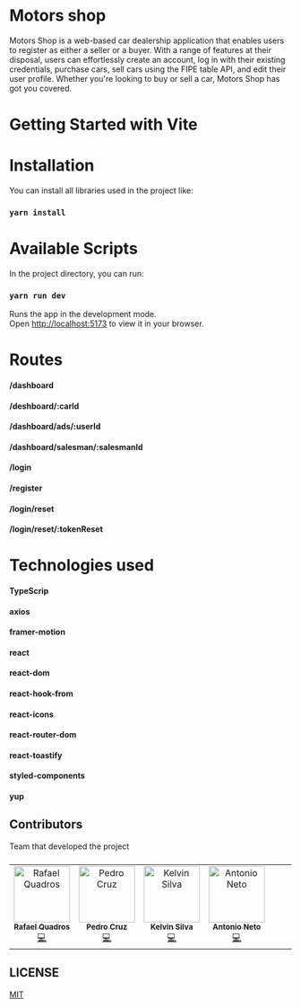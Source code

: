 # Motors shop

Motors Shop is a web-based car dealership application that enables users to register as either a seller or a buyer. With a range of features at their disposal, users can effortlessly create an account, log in with their existing credentials, purchase cars, sell cars using the FIPE table API, and edit their user profile. Whether you're looking to buy or sell a car, Motors Shop has got you covered.

# Getting Started with Vite

# Installation

You can install all libraries used in the project like:

### `yarn install`

# Available Scripts

In the project directory, you can run:

### `yarn run dev`

Runs the app in the development mode.\
Open [http://localhost:5173](http://localhost:5173) to view it in your browser.

# Routes 

#### /dashboard
#### /deshboard/:carId
#### /dashboard/ads/:userId
#### /dashboard/salesman/:salesmanId
#### /login
#### /register
#### /login/reset
#### /login/reset/:tokenReset


# Technologies used

#### TypeScrip

#### axios

#### framer-motion

#### react

#### react-dom

#### react-hook-from

#### react-icons

#### react-router-dom

#### react-toastify

#### styled-components

#### yup




## Contributors


Team that developed the project


<table>
  <tbody style="display: flex;">
    <tr display="flex">
      <td align="center"><a href="(https://github.com/rafaeldquadros)"><img src="https://avatars.githubusercontent.com/u/103122923?v=4" width="100px;" border-radius="40%" alt="Rafael Quadros"/><br /><sub><b>Rafael Quadros</b></sub></a><br /><a href="https://github.com/Kenzie-Car-Grupo-1/kenzie-cars-front/commits/develop" title="Code">💻</a></td>
      <tr/>
    <tr>
      <td align="center"><a href="(https://github.com/byPedroCruzDev)"><img src="https://avatars.githubusercontent.com/u/98105642?s=400&u=5c365b37eb6591c3fce4b780e43ebea842bcdba1&v=4" width="100px;" alt="Pedro Cruz"/><br /><sub><b>Pedro Cruz</b></sub></a><br /><a href="https://github.com/Kenzie-Car-Grupo-1/kenzie-cars-front/commits/develop" title="Code">💻</a></td>
      <tr/>
    <tr>
      <td align="center"><a href="(https://github.com/KelvinSilva10)"><img src="https://avatars.githubusercontent.com/u/106700893?v=4" width="100px;" alt="Kelvin Silva"/><br /><sub><b>Kelvin Silva</b></sub></a><br /><a href="https://github.com/Kenzie-Car-Grupo-1/kenzie-cars-front/commits/develop" title="Code">💻</a></td>
      <tr/>
    <tr>
      <td align="center"><a href="(https://github.com/naoeoneto)"><img src="https://avatars.githubusercontent.com/u/106770927?v=4" width="100px;" alt="Antonio Neto"/><br /><sub><b>Antonio Neto</b></sub></a><br /><a href="https://github.com/Kenzie-Car-Grupo-1/kenzie-cars-front/commits/develop" title="Code">💻</a></td>
    <tbody/>
<table/>
      
      
 ## LICENSE

[MIT](LICENSE)

